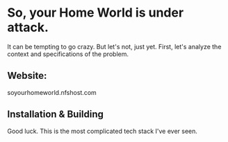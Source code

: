 # So, your Home World is under attack.

It can be tempting to go crazy. But let's not, just yet. First, let's analyze the context and specifications of the problem.

## Website:

soyourhomeworld.nfshost.com

## Installation & Building

Good luck. This is the most complicated tech stack I've ever seen.
